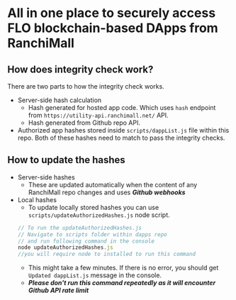 # All in one place to securely access FLO blockchain-based DApps from RanchiMall

## How does integrity check work?
There are two parts to how the integrity check works.
- Server-side hash calculation
  * Hash generated for hosted app code. Which uses ```hash``` endpoint from ```https://utility-api.ranchimall.net/``` API.
  * Hash generated from Github repo API.
- Authorized app hashes stored inside ```scripts/dappList.js``` file within this repo.
Both of these hashes need to match to pass the integrity checks.

## How to update the hashes
- Server-side hashes
  * These are updated automatically when the content of any RanchiMall repo changes and uses ***Github webhooks***
- Local hashes
  * To update locally stored hashes you can use `scripts/updateAuthorizedHashes.js` node script.
  ```Javascript
  // To run the updateAuthorizedHashes.js
  // Navigate to scripts folder within dapps repo
  // and run following command in the console
  node updateAuthorizedHashes.js
  //you will require node to installed to run this command
  ```
  * This might take a few minutes. If there is no error, you should get `Updated dappList.js` message in the console.
  * ***Please don't run this command repeatedly as it will encounter Github API rate limit***
